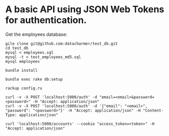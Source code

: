 
# A basic API using JSON Web Tokens for authentication.

Get the employees database:
```
gile clone git@github.com:datacharmer/test_db.git
cd test_db
mysql < employees.sql
mysql -t < test_employees_md5.sql
mysql employees
```
```
bundle install
```
```
bundle exec rake db:setup
```

```
rackup config.ru
```

```
curl -v -X POST 'localhost:5000/auth' -d "email=<email>&password=<password>" -H "Accept: application/json"
curl -v -X POST 'localhost:5000/auth' -d '{"email": "<email>", "password": "<password>"}' -H "Accept: application/json" -H "Content-Type: application/json"
```
```
curl 'localhost:5000/accounts' --cookie "access_token=<token>" -H "Accept: application/json"
```
